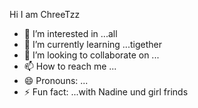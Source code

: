 Hi I am ChreeTzz
- 👀 I’m interested in ...all
- 🌱 I’m currently learning ...tigether 
- 💞️ I’m looking to collaborate on ...
- 📫 How to reach me ...
- 😄 Pronouns: ...
- ⚡ Fun fact: ...with Nadine und girl frinds  

<!---
ChreeeTzz/ChreeeTzz is a ✨ special ✨ repository because its `README.md` (this file) appears on your GitHub 
wer mak toll wenn du mjr eine chance gibst .Weil ich denke das mejne gefühle bei dir j oh cht so ankommen .Weil mit sicherheuf schlage ich n oh cht u d achrei aucb n oh cbt mit kindern .